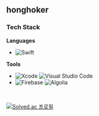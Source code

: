 ## honghoker



<!--
[![Solved.ac 프로필](http://mazassumnida.wtf/api/mini/generate_badge?boj=honghoker)](https://solved.ac/honghoker)
<a href="https://velog.io/@honghoker"><img src="https://img.shields.io/badge/-TechBlog-20C997?style=flat-square&logo=Velog&logoColor=white&"/></a>
<a href="https://bit.ly/3B6ktMI"><img src="https://img.shields.io/badge/-Portfolio-000000?style=flat-square&logo=Notion&logoColor=white"/></a>
<a href="https://bottlenose-snake-2a8.notion.site/2ae98c2e2d0f446d924c18dec2c17d34"><img src="https://img.shields.io/badge/-Portfolio-000000?style=flat-square&logo=Notion&logoColor=white"/></a> 
-->



### Tech Stack
**Languages**
 
- ![Swift](https://img.shields.io/badge/-Swift-F05138?style=flat&logo=swift&logoColor=white)

**Tools**
- ![Xcode](https://img.shields.io/badge/-Xcode-333333?style=flat&logo=Xcode) ![Visual Studio Code](https://img.shields.io/badge/-Visual%20Studio%20Code-333333?style=flat&logo=visual-studio-code&logoColor=007ACC) 
- ![Firebase](https://img.shields.io/badge/-Firebase-333333?style=flat&logo=firebase) ![Algolia](https://img.shields.io/badge/-Algolia-333333?style=flat&logo=algolia&logoColor=5468FF)

<br>

[![Solved.ac
프로필](http://mazassumnida.wtf/api/generate_badge?boj=honghoker)](https://solved.ac/honghoker)


<!--
**honghoker/honghoker** is a ✨ _special_ ✨ repository because its `README.md` (this file) appears on your GitHub profile.

Here are some ideas to get you started:

- 🔭 I’m currently working on ...
- 🌱 I’m currently learning ...
- 👯 I’m looking to collaborate on ...
- 🤔 I’m looking for help with ...
- 💬 Ask me about ...
- 📫 How to reach me: ...
- 😄 Pronouns: ...
- ⚡ Fun fact: ...
-->
